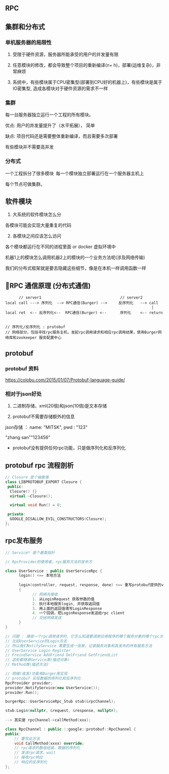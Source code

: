 ## RPC

## 集群和分布式

### 单机服务器的局限性

1. 受限于硬件资源，服务器所能承受的用户的并发量有限

2. 任意模块的修改，都会导致整个项目的重新编译(n+ h)，部署(运维复杂)，非常麻烦

3. 系统中，有些模块属于CPU密集型(部署到CPU好的机器上)，有些模块是属于IO密集型, 造成各模块对于硬件资源的需求不一样

### 集群

每一台服务器独立运行一个工程的所有模块。

优点: 用户的并发量提升了（水平拓展）， 简单

缺点: 项目代码还是需要整体重新编译，而且需要多次部署

有些模块并不需要高并发

### 分布式

一个工程拆分了很多模块 每一个模块独立部署运行在一个服务器主机上

每个节点可做集群。

## 软件模块

1. 大系统的软件模块怎么分

各模块可能会实现大量重复的代码

2. 各模块之间应该怎么访问

各个模块都运行在不同的进程里面 or docker 虚拟环境中

机器1上的模块怎么调用机器2上的模块的一个业务方法呢(涉及网络传输)

我们的分布式框架就是要去隐藏这些细节，像是在本机一样调用函数一样

## RPC 通信原理 (分布式通信)

```
      // server1                                   // server2
local call ---> 序列化  --> RPC通信(Burger) -->     反序列化   --> call 
                                                                 |  
local ret  <-- 反序列化<--  RPC通信(Burger) <--      序列化    <-- return


// 序列化/反序列化 : protobuf 
// 网络部分，包括寻找rpc服务主机，发起rpc调用请求和相应rpc调用结果，使用Burger网络库和zookeeper 服务配置中心
```

## protobuf

### protobuf 资料

https://colobu.com/2015/01/07/Protobuf-language-guide/

### 相对于json好处

1. 二进制存储，xml(20倍)和json(10倍)是文本存储

2. protobuf不需要存储额外的信息

json存储 ： name: "MITSK", pwd : "123"

"zhang san""123456"

- protobuf没有提供任何rpc功能，只是做序列化和反序列化

## protobuf rpc 流程剖析

```cpp
// Closure 是个抽象类
class LIBPROTOBUF_EXPORT Closure {
 public:
  Closure() {}
  virtual ~Closure();

  virtual void Run() = 0;

 private:
  GOOGLE_DISALLOW_EVIL_CONSTRUCTORS(Closure);
};
```

## rpc发布服务

```cpp
// Service* 是个基类指针

// RpcProvider的使用者，rpc服务方法的发布方

class UserService : public UserServiceRpc {
      login() <== 本地方法
      
      login(controller, request, response, done) <== 重写protobuf提供的virtual虚函数
      {
            // 网络先接收
            1. 从LoginRequest 获取参数的值
            2. 执行本地服务login, 并获取返回值
            3. 用上面的返回值填写LoginResponse
            4. 一个回调，把LoginResponse发送给rpc client
            // 交给网络发送
      }
}

// 问题 : 接收一个rpc调用请求时，它怎么知道要调用应用程序的哪个服务对象的哪个rpc方法呢？
// 比如UserService的Login方法
// 所以我们NotifyService 需要生成一张表，记录服务对象和其发布的所有服务方法
// UserService Login Register 
// FreindService AddFriend DelFriend GetFriendList
// 这些都继承Service类(描述对象)
// Method类(描述方法)
```

```cpp
// 网络(收发)功能有Burger库实现
// protobuf 实现数据的序列化和反序列化
RpcProvider provider;
provider.NotifyService(new UserService());
provider.Run();
```


```cpp
burgerRpc::UserServiceRpc_Stub stub(&rpcChannel);  

stub.Login(nullptr, &request, &response, nullptr); 
    
--> 其实是 rpcChannel->callMethod(xxx);


```

```cpp
class RpcChannel : public ::google::protobuf::RpcChannel {
public:
    // 重写此方法
    void CallMethod(xxxx) override;
    // rpc请求的数组组装，数据的序列化
    // 发送rpc请求，wait
    // 接收rpc响应
    // 响应的反序列化
};


```
